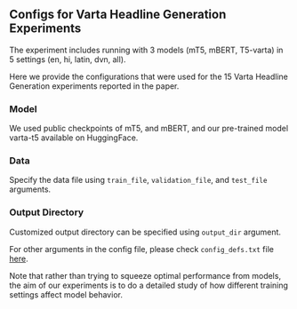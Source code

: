 ## Configs for Varta Headline Generation Experiments
The experiment includes running with 3 models (mT5, mBERT, T5-varta) in 5 settings (en, hi, latin, dvn, all).

Here we provide the configurations that were used for the 15 Varta Headline Generation experiments reported in the paper.

### Model
We used public checkpoints of mT5, and mBERT, and our pre-trained model varta-t5 available on HuggingFace.

### Data
Specify the data file using `train_file`, `validation_file`, and `test_file` arguments.

### Output Directory
Customized output directory can be specified using `output_dir` argument.

For other arguments in the config file, please check `config_defs.txt` file [here](https://github.com/rahular/varta/blob/main/baselines/hf/configs/config_defs.txt).

Note that rather than trying to squeeze optimal performance from models, the aim of our experiments is to do a detailed study of how different training settings affect model behavior.
